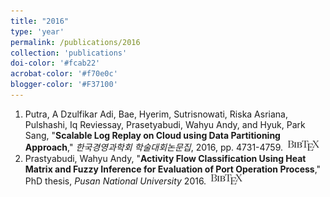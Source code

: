```yaml
---
title: "2016"
type: 'year'
permalink: /publications/2016
collection: 'publications'
doi-color: '#fcab22'
acrobat-color: '#f70e0c'
blogger-color: '#F37100'
---
```

1. Putra, A Dzulfikar Adi, Bae, Hyerim, Sutrisnowati, Riska Asriana, Pulshashi, Iq Reviessay, Prasetyabudi, Wahyu Andy, and Hyuk, Park Sang, "**Scalable Log Replay on Cloud using Data Partitioning Approach**," *한국경영과학회 학술대회논문집*, 2016, pp. 4731-4759. &nbsp;<a href='/publications/bibtex#putra2016scalable' target='_blank' class='btn btn--mcwbibtex'><img src='../images/BibTeX_logo-16px-high.png'/></a>
1. Prastyabudi, Wahyu Andy, "**Activity Flow Classification Using Heat Matrix and Fuzzy Inference for Evaluation of Port Operation Process**," PhD thesis, *Pusan National University* 2016. &nbsp;<a href='/publications/bibtex#prastyabudi2016activity' target='_blank' class='btn btn--mcwbibtex'><img src='../images/BibTeX_logo-16px-high.png'/></a>
